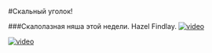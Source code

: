 #Скальный уголок!

###Скалолазная няша этой недели. Hazel Findlay.
[![video](http://img.youtube.com/vi/pUUyI39FOf4/maxresdefault.jpg)](http://www.youtube.com/watch?v=pUUyI39FOf4)

[![video](http://img.youtube.com/vi/mIF2SVgIb5g/maxresdefault.jpg)](http://www.youtube.com/watch?v=mIF2SVgIb5g)

